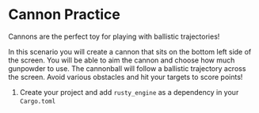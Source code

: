 # Cannon Practice

Cannons are the perfect toy for playing with ballistic trajectories!

In this scenario you will create a cannon that sits on the bottom left side of the screen. You will be able to aim the cannon and choose how much gunpowder to use. The cannonball will follow a ballistic trajectory across the screen.  Avoid various obstacles and hit your targets to score points!

1. Create your project and add `rusty_engine` as a dependency in your `Cargo.toml`
